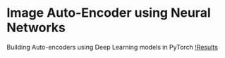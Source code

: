 # Image Auto-Encoder using Neural Networks
Building Auto-encoders using Deep Learning models in PyTorch 
[!Results](https://github.com/shreyanshchordia/image_auto_encoder/blob/master/Screenshot(2).png?raw=true)

